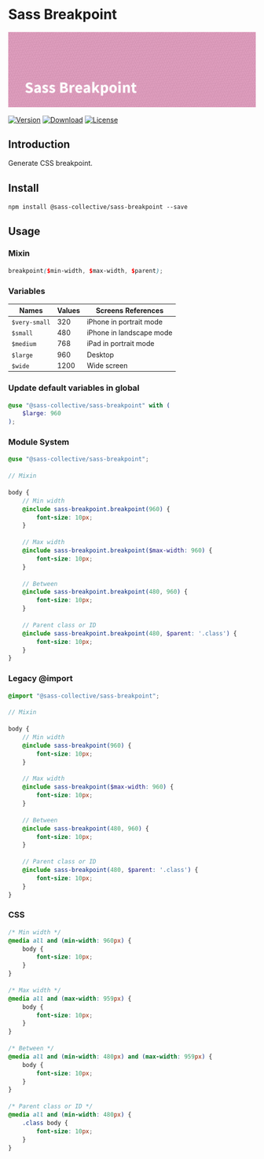 # Sass Breakpoint

![Sass Breakpoint](.repo/banner.png)

[![Version](https://flat.badgen.net/npm/v/@sass-collective/sass-breakpoint)](https://www.npmjs.com/package/@sass-collective/sass-breakpoint)
[![Download](https://flat.badgen.net/npm/dt/@sass-collective/sass-breakpoint)](https://www.npmjs.com/package/@sass-collective/sass-breakpoint)
[![License](https://flat.badgen.net/npm/license/@sass-collective/sass-breakpoint)](https://www.npmjs.com/package/@sass-collective/sass-breakpoint)

## Introduction

Generate CSS breakpoint.

## Install

    npm install @sass-collective/sass-breakpoint --save

## Usage

### Mixin

```scss
breakpoint($min-width, $max-width, $parent);
```

### Variables

| Names              | Values    | Screens References          |
| ------------------ | --------- | --------------------------- |
| ``$very-small``    | 320       | iPhone in portrait mode     |
| ``$small``         | 480       | iPhone in landscape mode    |
| ``$medium``        | 768       | iPad in portrait mode       |
| ``$large``         | 960       | Desktop                     |
| ``$wide``          | 1200      | Wide screen                 |

### Update default variables in global

```scss
@use "@sass-collective/sass-breakpoint" with (
    $large: 960
);
```

### Module System

```scss
@use "@sass-collective/sass-breakpoint";

// Mixin

body {
    // Min width
    @include sass-breakpoint.breakpoint(960) {
        font-size: 10px;
    }

    // Max width
    @include sass-breakpoint.breakpoint($max-width: 960) {
        font-size: 10px;
    }

    // Between
    @include sass-breakpoint.breakpoint(480, 960) {
        font-size: 10px;
    }

    // Parent class or ID
    @include sass-breakpoint.breakpoint(480, $parent: '.class') {
        font-size: 10px;
    }
}
```

### Legacy @import

```scss
@import "@sass-collective/sass-breakpoint";

// Mixin

body {
    // Min width
    @include sass-breakpoint(960) {
        font-size: 10px;
    }

    // Max width
    @include sass-breakpoint($max-width: 960) {
        font-size: 10px;
    }

    // Between
    @include sass-breakpoint(480, 960) {
        font-size: 10px;
    }

    // Parent class or ID
    @include sass-breakpoint(480, $parent: '.class') {
        font-size: 10px;
    }
}
```

### CSS

```css
/* Min width */
@media all and (min-width: 960px) {
    body {
        font-size: 10px;
    }
}

/* Max width */
@media all and (max-width: 959px) {
    body {
        font-size: 10px;
    }
}

/* Between */
@media all and (min-width: 480px) and (max-width: 959px) {
    body {
        font-size: 10px;
    }
}

/* Parent class or ID */
@media all and (min-width: 480px) {
    .class body {
        font-size: 10px;
    }
}
```
